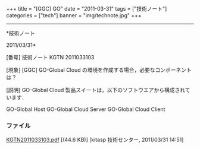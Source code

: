 ﻿+++
title = "[GGC] GO"
date = "2011-03-31"
tags = ["技術ノート"]
categories = ["tech"]
banner = "img/technote.jpg"
+++

-----------------------------------------------------------------------------------------------------------------------------

*技術ノート

2011/03/31*


[番号]
技術ノート KGTN 2011033103

[現象]
[GGC] GO-Global Cloud の環境を作成する場合，必要なコンポーネントは？

[説明]
GO-Global Cloud 製品スイートは，以下のソフトウエアから構成されています．

GO-Global Host
GO-Global Cloud Server
GO-Global Cloud Client


### ファイル

 
 


[KGTN2011033103.pdf](http://techreport.kitasp.net/attachments/download/530/KGTN2011033103.pdf)
 [(44.6 KB)] [kitasp 技術センター, 2011/03/31
14:51]


 


 

